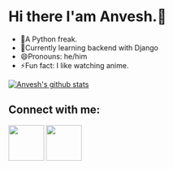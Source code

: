 <!--
**Anv3sh/Anv3sh** is a ✨ _special_ ✨ repository because its `README.md` (this file) appears on your GitHub profile.

Here are some ideas to get you started:

- 🔭 I’m currently working on ...
- 🌱 I’m currently learning ...
- 👯 I’m looking to collaborate on ...
- 🤔 I’m looking for help with ...
- 💬 Ask me about ...
- 📫 How to reach me: ...
- 😄 Pronouns: ...
- ⚡ Fun fact: ...
-->
# Hi there I'am Anvesh.👋
* 🔭A Python freak.
* 🌱Currently learning backend with Django
* 😄Pronouns: he/him
* ⚡Fun fact: I like watching anime.

[![Anvesh's github stats](https://github-readme-stats.vercel.app/api?username=Anv3sh)](https://github.com/Anv3sh/github-readme-stats)

## Connect with me:
[<img src="https://user-images.githubusercontent.com/51405870/124400948-e20d4580-dd43-11eb-9004-25c2c3190a6b.png" width="70">](https://www.linkedin.com/in/anvesh-mishra-8020b416a/)
[<img src="https://user-images.githubusercontent.com/51405870/124400957-f5b8ac00-dd43-11eb-87e8-2e9ca1e3a43d.png" width="70">](https://www.instagram.com/anv3shhh)


